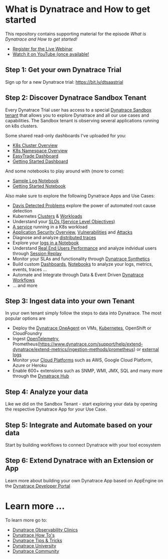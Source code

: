 # What is Dynatrace and How to get started
This repository contains supporting material for the episode *What is Dynatrace and How to get started!*
* [Register for the Live Webinar](https://info.dynatrace.com/global-all-wc-observability-clinic-how-to-get-started-with-dynatrace-22392-registration.html)
* [Watch it on YouTube (once available!](https://bit.ly/dtoneagenttutorials)

## Step 1: Get your own Dynatrace Trial

Sign up for a new Dynatrace trial: https://bit.ly/dtsaastrial

## Step 2: Discover Dynatrace Sandbox Tenant

Every Dynatrace Trial user has access to a special [Dynatrace Sandbox tenant](https://wkf10640.apps.dynatrace.com/) that allows you to explore Dynatrace and all our use cases and capabilities.
The Sandbox tenant is observing several applications running on k8s clusters. 

Some shared read-only dashboards I've uploaded for you:
* [K8s Cluster Overview](https://wkf10640.apps.dynatrace.com/ui/document/v0/#share=906052ed-d03c-4a33-a302-6f7e55f5e4bd)
* [K8s Namespace Overview](https://wkf10640.apps.dynatrace.com/ui/document/v0/#share=19014900-50c3-4239-9ffa-3888cef882b4)
* [EasyTrade Dashboard](https://wkf10640.apps.dynatrace.com/ui/document/v0/#share=d2ae8659-2b0a-4b10-9546-5114b2fbf3a6)
* [Getting Started Dashboard](https://wkf10640.apps.dynatrace.com/ui/document/v0/#share=eaa07354-fcf8-4723-8c26-8ca2b0f120a4)

And some notebooks to play around with (more to come):
* [Sample Log Notebook](https://wkf10640.apps.dynatrace.com/ui/document/v0/#share=f90a132b-36fd-4735-9d75-66e5a84a7ea2)
* [Getting Started Notebook](https://wkf10640.apps.dynatrace.com/ui/document/v0/#share=bc440f34-626b-4303-b591-923d722d5600)

Also make sure to explore the following Dynatrace Apps and Use Cases:
* [Davis Detected Problems](https://wkf10640.apps.dynatrace.com/ui/apps/dynatrace.classic.problems/ui/problems?gtf=-24h+to+now) explore the power of automated root cause detection
* Kubernetes [Clusters](https://wkf10640.apps.dynatrace.com/ui/apps/dynatrace.classic.kubernetes/ui/kubernetes/KUBERNETES_CLUSTER-279D12C72068548C) & [Workloads](s://wkf10640.apps.dynatrace.com/ui/apps/dynatrace.classic.kubernetes.workloads/ui/entity/list/CLOUD_APPLICATION?gtf=-24h+to+now)
* Understand your [SLOs (Service Level Objectives)](https://wkf10640.apps.dynatrace.com/ui/apps/dynatrace.classic.slo/ui/slo)
* [A service](https://wkf10640.apps.dynatrace.com/ui/apps/dynatrace.classic.kubernetes.workloads/ui/entity/CLOUD_APPLICATION-CA2305D4EC324955?gtf=-24h+to+now&gf=all) running in a K8s workload 
* [Application Security Overview](https://wkf10640.apps.dynatrace.com/ui/apps/dynatrace.classic.security.overview/ui/security/overview), [Vulnerabilities](https://wkf10640.apps.dynatrace.com/ui/apps/dynatrace.classic.vulnerabilities/ui/security/vulnerabilities) and [Attacks](https://wkf10640.apps.dynatrace.com/ui/apps/dynatrace.classic.attacks/ui/security/attacks)
* Diagnose and analyze [distributed traces](https://wkf10640.apps.dynatrace.com/ui/apps/dynatrace.classic.distributed.traces/ui/diagnostictools/purepaths)
* Explore your [logs in a Notebook](https://wkf10640.apps.dynatrace.com/ui/document/v0/#share=f90a132b-36fd-4735-9d75-66e5a84a7ea2)
* Understand [Real End Users Performance](https://wkf10640.apps.dynatrace.com/ui/apps/dynatrace.classic.frontend/#uemapplications/uemappmetrics;gtf=-24h%20to%20now;gf=all;uemapplicationId=APPLICATION-A97880B9A9D5EAE6) and analyze indvidual users through [Session Replay](https://wkf10640.apps.dynatrace.com/ui/apps/dynatrace.classic.session.segmentation/ui/user-sessions)
* Monitor your SLAs and functionality through [Dynatrace Synthetics](https://wkf10640.apps.dynatrace.com/ui/apps/dynatrace.classic.synthetic/)
* Build custom [Dashboards](https://wkf10640.apps.dynatrace.com/ui/openApp/dynatrace.dashboards/), [Notebooks](https://wkf10640.apps.dynatrace.com/ui/openApp/dynatrace.notebooks/) to analyze your logs, metrics, events, traces ...
* Automate and Integrate through Data & Event Driven [Dynatrace Workflows](https://wkf10640.apps.dynatrace.com/ui/openApp/dynatrace.automations/)
* ... and more

## Step 3: Ingest data into your own Tenant

In your own tenant simply follow the steps to data into Dynatrace. The most popular options are
* Deploy the [Dynatrace OneAgent](https://www.dynatrace.com/support/help/setup-and-configuration/dynatrace-oneagent) on VMs, [Kubernetes](https://www.dynatrace.com/support/help/setup-and-configuration/setup-on-k8s), OpenShift or CloudFoundry
* Ingest [OpenTelemetry](https://www.dynatrace.com/support/help/extend-dynatrace/opentelemetry), Prometheus(https://www.dynatrace.com/support/help/extend-dynatrace/extend-metrics/ingestion-methods/prometheus) or [external logs](https://www.dynatrace.com/support/help/extend-dynatrace/extend-logs)
* Monitor your [Cloud Platforms](https://www.dynatrace.com/support/help/setup-and-configuration/setup-on-cloud-platforms) such as AWS, Google Cloud Platform, Azure or Heroku
* Enable 600+ extensions such as SNMP, WMI, JMX, SQL and many more through the [Dynatrace Hub](https://www.dynatrace.com/hub/)

## Step 4: Analyze your data

Like we did on the Sandbox Tenant - start exploring your data by opening the respective Dynatrace App for your Use Case.

## Step 5: Integrate and Automate based on your data

Start by building workflows to connect Dynatrace with your tool ecosystem

## Step 6: Extend Dynatrace with an Extension or App

Learn more about building your own Dynatrace App based on AppEngine on the [Dynatrace Developer Portal](https://developer.dynatrace.com)

# Learn more ...

To learn more go to:
* [Dynatrace Observability Clinics](https://bit.ly/oneagenttutorials)
* [Dynatrace How To's](https://bit.ly/dthowto)
* [Dynatrace Tips & Tricks](htts://bit.ly/dttipstricks)
* [Dynatrace University](https://university.dynatrace.com)
* [Dynatrace Community](https://community.dynatrace.com)
